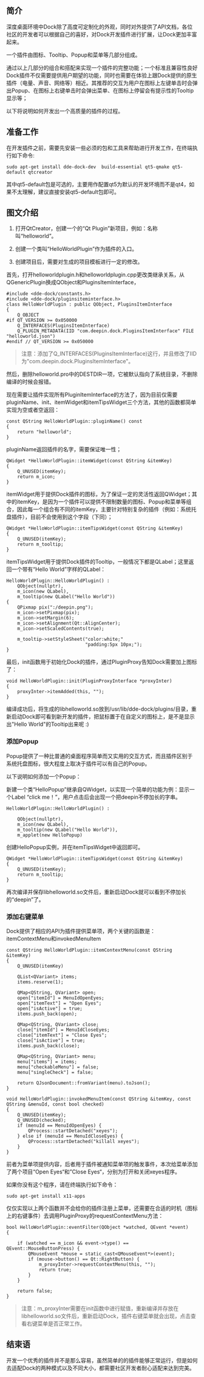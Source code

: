 ## 简介

深度桌面环境中Dock除了高度可定制化的外观，同时对外提供了API文档，各位社区的开发者可以根据自己的喜好，对Dock开发插件进行扩展，让Dock更加丰富起来。

一个插件由图标、Tooltip、Popup和菜单等几部分组成。

通过以上几部分的组合和搭配来实现一个插件的完整功能；一个标准且兼容性良好Dock插件不仅需要提供用户期望的功能，同时也需要在体验上跟Dock提供的原生插件（电量、声音、网络等）相近。其推荐的交互为用户在图标上左键单击时会弹出Popup、在图标上右键单击时会弹出菜单、在图标上停留会有提示性的Tooltip显示等；

以下将说明如何开发出一个高质量的插件的过程。

## 准备工作

在开发插件之前，需要先安装一些必须的包和工具来帮助进行开发工作，在终端执行如下命令:

```
sudo apt-get install dde-dock-dev  build-essential qt5-qmake qt5-default qtcreator
```

其中qt5-default包是可选的，主要用作配置qt5为默认的开发环境而不是qt4，如果不太理解，建议直接安装qt5-default包即可。

## 图文介绍

1. 打开QtCreator，创建一个的“Qt Plugin”新项目，例如：名称叫“helloworld”。  


2. 创建一个类叫“HelloWorldPlugin”作为插件的入口。 



3. 创建项目后，需要对生成的项目模板进行一定的修改。

 首先，打开helloworldplugin.h和helloworldplugin.cpp更改类继承关系，从QGenericPlugin换成QObject和PluginsItemInterface，

```
#include <dde-dock/constants.h>
#include <dde-dock/pluginsiteminterface.h>
class HelloWorldPlugin : public QObject, PluginsItemInterface
{
    Q_OBJECT
#if QT_VERSION >= 0x050000
    Q_INTERFACES(PluginsItemInterface)
    Q_PLUGIN_METADATA(IID "com.deepin.dock.PluginsItemInterface" FILE "helloworld.json")
#endif // QT_VERSION >= 0x050000
```
> 注意：添加了Q_INTERFACES(PluginsItemInterface)这行，并且修改了IID为"com.deepin.dock.PluginsItemInterface"。

然后，删除helloworld.pro中的DESTDIR一项，它被默认指向了系统目录，不删除编译的时候会报错。

现在需要让插件实现所有PluginItemInterface的方法了，因为目前仅需要pluginName、init、itemWidget和itemTipsWidget三个方法，其他的函数都简单实现为空或者空返回：

```
const QString HelloWorldPlugin::pluginName() const
{
    return "helloworld";
}
```
pluginName返回插件的名字，需要保证唯一性；

```
QWidget *HelloWorldPlugin::itemWidget(const QString &itemKey)
{
    Q_UNUSED(itemKey);
    return m_icon;
}
```
itemWidget用于提供Dock插件的图标，为了保证一定的灵活性返回QWidget；其中的itemKey，是因为一个插件可以提供不限制数量的图标、Popup和菜单等组合，因此每一个组合有不同的itemKey，主要针对特别复杂的插件（例如：系统托盘插件），目前不会使用到这个字段（下同）；

```
QWidget *HelloWorldPlugin::itemTipsWidget(const QString &itemKey)
{
    Q_UNUSED(itemKey);
    return m_tooltip;
}
```
itemTipsWidget用于提供Dock插件的Tooltip，一般情况下都是QLabel；这里返回一个带有“Hello World”字样的QLabel：

```
HelloWorldPlugin::HelloWorldPlugin() :
    QObject(nullptr),
    m_icon(new QLabel),
    m_tooltip(new QLabel("Hello World"))
{
    QPixmap pix(":/deepin.png");
    m_icon->setPixmap(pix);
    m_icon->setMargin(6);
    m_icon->setAlignment(Qt::AlignCenter);
    m_icon->setScaledContents(true);
    
    m_tooltip->setStyleSheet("color:white;"
                             "padding:5px 10px;");
}
```
最后，init函数用于初始化Dock的插件，通过PluginProxy告知Dock需要加上图标了：
```
void HelloWorldPlugin::init(PluginProxyInterface *proxyInter)
{
    proxyInter->itemAdded(this, "");
}
```
编译成功后，将生成的libhelloworld.so放到/usr/lib/dde-dock/plugins/目录，重新启动Dock即可看到新开发的插件，把鼠标置于在自定义的图标上，是不是显示出"Hello World"的Tooltip出来呢 :)


### 添加Popup

Popup提供了一种比普通的桌面程序简单而又实用的交互方式，而且插件区别于系统托盘图标，很大程度上取决于插件可以有自己的Popup。

以下说明如何添加一个Popup：

新建一个类“HelloPopup”继承自QWidget，以实现一个简单的功能为例：显示一个Label “click me！”，用户点击后会出现一个把deepin不停加长的字串。

```
HelloWorldPlugin::HelloWorldPlugin() :

    QObject(nullptr),
    m_icon(new QLabel),
    m_tooltip(new QLabel("Hello World")),
    m_applet(new HelloPopup)
```
创建HelloPopup实例，并在itemTipsWidget中返回即可。
```
QWidget *HelloWorldPlugin::itemTipsWidget(const QString &itemKey)
{
    Q_UNUSED(itemKey);
    return m_tooltip;
}
```
再次编译并保存libhelloworld.so文件后，重新启动Dock就可以看到不停加长的“deepin”了。

### 添加右键菜单

Dock提供了相应的API为插件提供菜单项，两个关键的函数是：itemContextMenu和invokedMenuItem
```
const QString HelloWorldPlugin::itemContextMenu(const QString &itemKey)
{
    Q_UNUSED(itemKey)

    QList<QVariant> items;
    items.reserve(1);
    
    QMap<QString, QVariant> open;
    open["itemId"] = MenuIdOpenEyes;
    open["itemText"] = "Open Eyes";
    open["isActive"] = true;
    items.push_back(open);
    
    QMap<QString, QVariant> close;
    close["itemId"] = MenuIdCloseEyes;
    close["itemText"] = "Close Eyes";
    close["isActive"] = true;
    items.push_back(close);
    
    QMap<QString, QVariant> menu;
    menu["items"] = items;
    menu["checkableMenu"] = false;
    menu["singleCheck"] = false;
    
    return QJsonDocument::fromVariant(menu).toJson();
}

void HelloWorldPlugin::invokedMenuItem(const QString &itemKey, const QString &menuId, const bool checked)
{
    Q_UNUSED(itemKey);
    Q_UNUSED(checked);
    if (menuId == MenuIdOpenEyes) {
        QProcess::startDetached("xeyes");
    } else if (menuId == MenuIdCloseEyes) {
        QProcess::startDetached("killall xeyes");
    }
}
```
前者为菜单项提供内容，后者用于插件被通知菜单项的触发事件，本次给菜单添加了两个项目“Open Eyes“和”Close Eyes“，分别为打开和关闭xeyes程序。

如果你没有这个程序，请在终端执行如下命令：
```
sudo apt-get install x11-apps
```
仅仅实现以上两个函数并不会给你的插件注册上菜单，还需要在合适的时机（图标上的右键事件）去调用PluginProxy的requestContextMenu方法：
```
bool HelloWorldPlugin::eventFilter(QObject *watched, QEvent *event)
{

    if (watched == m_icon && event->type() == QEvent::MouseButtonPress) {
        QMouseEvent *mouse = static_cast<QMouseEvent*>(event);
        if (mouse->button() == Qt::RightButton) {
            m_proxyInter->requestContextMenu(this, "");
            return true;
        }
    }
    
    return false;
}
```

> 注意：m_proxyInter需要在init函数中进行赋值，重新编译并存放在libhelloworld.so文件后，重新启动Dock，插件右键菜单就会出现，点击查看右键菜单是否正常工作。


## 结束语


开发一个优秀的插件并不是那么容易，虽然简单的的插件能够正常运行，但是如何去适配Dock的两种模式以及不同大小，都需要社区开发者耐心适配来达到完美。